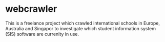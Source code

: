 # webcrawler
This is a freelance project which crawled international schools in Europe, Australia and Singapor to investigate which student information system (SIS) software are currenlty in use.
